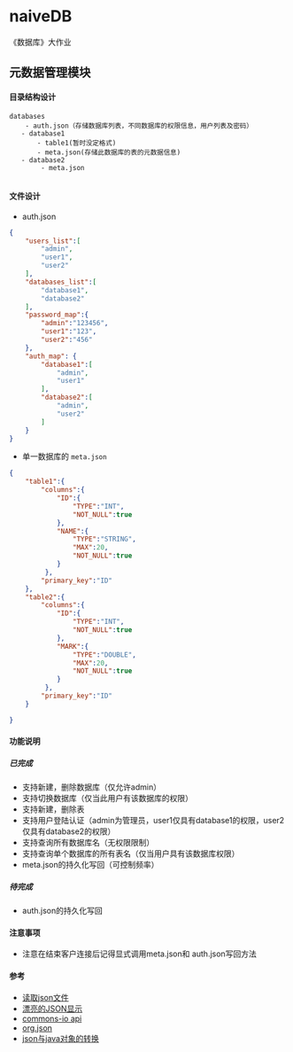 # naiveDB
《数据库》大作业


## 元数据管理模块

#### 目录结构设计
```
databases
	- auth.json（存储数据库列表，不同数据库的权限信息，用户列表及密码）
   - database1
       - table1(暂时没定格式)
       - meta.json(存储此数据库的表的元数据信息)
   - database2
   		- meta.json 
   
```

#### 文件设计

* auth.json

```json
{
	"users_list":[
		"admin",
		"user1",
		"user2"
    ],
    "databases_list":[
        "database1",
        "database2"
    ],
    "password_map":{
        "admin":"123456",
        "user1":"123",
        "user2":"456"
    },
	"auth_map": {
		"database1":[
			"admin",
			"user1"
		],
		"database2":[
			"admin",
			"user2"
		]
	}
}
```
* 单一数据库的 ``meta.json``

```json
{
    "table1":{
        "columns":{
            "ID":{
                "TYPE":"INT",
                "NOT_NULL":true
            },
            "NAME":{
                "TYPE":"STRING",
                "MAX":20,
                "NOT_NULL":true
            }
         },
        "primary_key":"ID"
    },
    "table2":{
        "columns":{
            "ID":{
                "TYPE":"INT",
                "NOT_NULL":true
            },
            "MARK":{
                "TYPE":"DOUBLE",
                "MAX":20,
                "NOT_NULL":true
            }
         },
        "primary_key":"ID"
    }

}
```

#### 功能说明

##### 已完成
* 支持新建，删除数据库（仅允许admin）
* 支持切换数据库（仅当此用户有该数据库的权限）
* 支持新建，删除表
* 支持用户登陆认证（admin为管理员，user1仅具有database1的权限，user2仅具有database2的权限）
* 支持查询所有数据库名（无权限限制）
* 支持查询单个数据库的所有表名（仅当用户具有该数据库权限）
* meta.json的持久化写回（可控制频率）

##### 待完成
* auth.json的持久化写回

#### 注意事项
* 注意在结束客户连接后记得显式调用meta.json和 auth.json写回方法

#### 参考
* [读取json文件](https://www.cnblogs.com/geek1116/p/7413619.html)
* [漂亮的JSON显示](https://www.json.cn)
* [commons-io api](http://commons.apache.org/proper/commons-io/javadocs/api-2.6/index.html)
* [org.json](https://www.cnblogs.com/geek1116/p/7413619.html)
* [json与java对象的转换](https://blog.csdn.net/qq_37918817/article/details/80740638)


